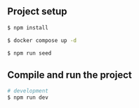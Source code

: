 ## Project setup

```bash
$ npm install

$ docker compose up -d

$ npm run seed
```

## Compile and run the project

```bash
# development
$ npm run dev
```
